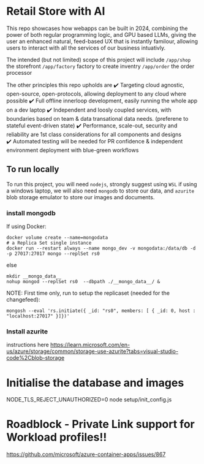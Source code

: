 

# Retail Store with AI

This repo showcases how webapps can be built in 2024, combining the power of both regular programming logic, and GPU based LLMs, giving the user an enhanced natural, feed-based UX that is instantly familour, allowing users to interact with all the services of our business intuativly.

The intended (but not limited) scope of this project will include
 `/app/shop` the storefront
 `/app/factory` factory to create inventry
 `/app/order` the order processor

The other principles this repo upholds are
 :heavy_check_mark:  Targeting cloud agnostic, open-source, open-protocols, allowing deployment to any cloud where possible
 :heavy_check_mark:  Full offline innerloop development, easily running the whole app on a dev laptop
 :heavy_check_mark:  Independent and loosly coupled services, with boundaries based on team & data transational data needs. (preferene to stateful event-driven state)
 :heavy_check_mark:  Performance, scale-out, security and reliability are 1st class considerations for all components and designs  
 :heavy_check_mark:  Automated testing will be needed for PR confidence & independent environment deployment with blue-green workflows  


## To run locally

To run this project, you will need `nodejs`, strongly suggest using `WSL` if using a windows laptop,  we will also need `mongodb` to store our data, and `azurite` blob storage emulator to store our images and documents.


### install mongodb

If using Docker:

```
docker volume create --name=mongodata
# a Replica Set single instance
docker run --restart always --name mongo_dev -v mongodata:/data/db -d -p 27017:27017 mongo --replSet rs0
```
else

```
mkdir __mongo_data__
nohup mongod --replSet rs0  --dbpath ./__mongo_data__/ &
```

NOTE: First time only, run to setup the replicaset (needed for the changefeed):
```
mongosh --eval 'rs.initiate({ _id: "rs0", members: [ { _id: 0, host : "localhost:27017" }]})'
```

### Install azurite

instructions here https://learn.microsoft.com/en-us/azure/storage/common/storage-use-azurite?tabs=visual-studio-code%2Cblob-storage



# Initialise the database and images


NODE_TLS_REJECT_UNAUTHORIZED=0  node setup/init_config.js




#  Roadblock - Private Link support for Workload profiles!!
https://github.com/microsoft/azure-container-apps/issues/867

